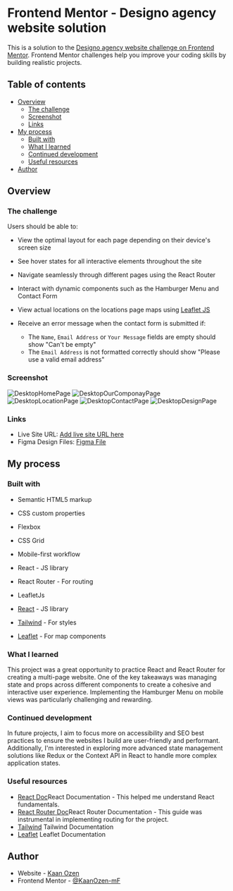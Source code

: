 # Frontend Mentor - Designo agency website solution

This is a solution to the [Designo agency website challenge on Frontend Mentor](https://www.frontendmentor.io/challenges/designo-multipage-website-G48K6rfUT). Frontend Mentor challenges help you improve your coding skills by building realistic projects.

## Table of contents

- [Overview](#overview)
  - [The challenge](#the-challenge)
  - [Screenshot](#screenshot)
  - [Links](#links)
- [My process](#my-process)
  - [Built with](#built-with)
  - [What I learned](#what-i-learned)
  - [Continued development](#continued-development)
  - [Useful resources](#useful-resources)
- [Author](#author)

## Overview

### The challenge

Users should be able to:

- View the optimal layout for each page depending on their device's screen size
- See hover states for all interactive elements throughout the site
- Navigate seamlessly through different pages using the React Router
- Interact with dynamic components such as the Hamburger Menu and Contact Form
- View actual locations on the locations page maps using [Leaflet JS](https://leafletjs.com/)

- Receive an error message when the contact form is submitted if:
  - The `Name`, `Email Address` or `Your Message` fields are empty should show "Can't be empty"
  - The `Email Address` is not formatted correctly should show "Please use a valid email address"

### Screenshot

![DesktopHomePage](image.png)
![DesktopOurComponayPage](image-1.png)
![DesktopLocationPage](image-2.png)
![DesktopContactPage](image-3.png)
![DesktopDesignPage](image-4.png)

### Links

- Live Site URL: [Add live site URL here](https://multi-page-website-omega.vercel.app/)
- Figma Design Files: [Figma File](https://www.figma.com/file/gp8sG6VsQsWPQvBxk0Gu7H/designo-multi-page-website?type=design&node-id=0-1&mode=design&t=hRb31KxJf1WrUaZh-0)

## My process

### Built with

- Semantic HTML5 markup
- CSS custom properties
- Flexbox
- CSS Grid
- Mobile-first workflow
- React - JS library
- React Router - For routing
- LeafletJs

- [React](https://reactjs.org/) - JS library
- [Tailwind](https://tailwindcss.com/) - For styles
- [Leaflet](https://leafletjs.com/) - For map components

### What I learned

This project was a great opportunity to practice React and React Router for creating a multi-page website. One of the key takeaways was managing state and props across different components to create a cohesive and interactive user experience. Implementing the Hamburger Menu on mobile views was particularly challenging and rewarding.

### Continued development

In future projects, I aim to focus more on accessibility and SEO best practices to ensure the websites I build are user-friendly and performant. Additionally, I'm interested in exploring more advanced state management solutions like Redux or the Context API in React to handle more complex application states.

### Useful resources

- [React Doc](https://react.dev/)React Documentation - This helped me understand React fundamentals.
- [React Router Doc](https://reactrouter.com/en/main)React Router Documentation - This guide was instrumental in implementing routing for the project.
- [Tailwind](https://tailwindcss.com/) Tailwind Documentation
- [Leaflet](https://leafletjs.com/) Leaflet Documentation

## Author

- Website - [Kaan Ozen](https://kaanozen-mf.github.io/)
- Frontend Mentor - [@KaanOzen-mF](https://www.frontendmentor.io/profile/KaanOzen-mF)
